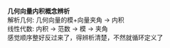 **几何向量内积概念辨析**  
解析几何: 几何向量的模+向量夹角 $\to$ 内积  
线性代数: 内积 $\to$ 范数 $\to$ 模 $\to$ 夹角  
感觉顺序整好反过来了，得辨析清楚，不然就循环定义了  
